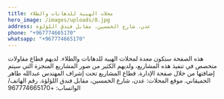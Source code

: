 ```yaml
---
title: محلات الهيبة للدهانات والطلاء
hero_image: /images/uploads/8.jpg
address: عدن، شارع الخمسين، مقابل فندق اللؤلؤة
phone: "+967774665170"
whatsapp: "+967774665170"
---
```


هذه الصفحة ستكون معدة لمحلات الهيبة للدهانات والطلاء. لديهم قطاع مقاولات متخصص في تنفيذ هذه المشاريع، ولديهم الكثير من صور المشاريع المنجزة التي سيتم إضافتها من خلال صفحة الإدارة. قطاع المشاريع تحت إشراف المهندس عبدالله طاهر الحميقاني. موقع المحلات: عدن، شارع الخمسين، مقابل فندق اللؤلؤة. رقم الهاتف/الواتساب: +967774665170